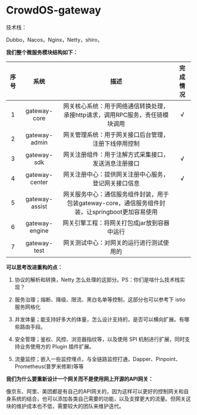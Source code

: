 # CrowdOS-gateway

技术栈： 

Dubbo，Nacos，Nginx，Netty，shiro，



**我们整个微服务模块结构如下：**

| 序号 |      系统      |                             描述                             | 完成情况 |
| :--: | :------------: | :----------------------------------------------------------: | :------: |
|  1   |  gateway-core  | 网关核心系统：用于网络通信转换处理，承接http请求，调用RPC服务，责任链模块调用 |    √     |
|  2   | gateway-admin  |     网关管理系统：用于网关接口后台管理，注册下线停用控制     |          |
|  3   |  gateway-sdk   |     网关注册组件：用于注解方式采集接口，发送消息注册接口     |    √     |
|  4   | gateway-center |     网关注册中心：提供网关注册中心服务，登记网关接口信息     |    √     |
|  5   | gateway-assist | 网关服务中心：通信服务组件封装，用于包装gateway-core，通信服务组件封装，让springboot更加容易使用 |          |
|  6   | gateway-engine |         网关引擎工程：将网关打包成jar放到容器中运行          |          |
|  7   |  gateway-test  |           网关测试中心：对网关的运行进行测试使用的           |          |



**可以思考改进重构的点：**

1. 协议的解析和转换，Netty 怎么处理的这部分。PS：你们是啥什么技术栈实现？ 

2. 服务治理；熔断、降级、限流、黑白名单等控制，这部分也可以参考下 istio 服务网格化 
2. 并发体量；能支持好多大的体量，怎么设计支持的，是否可以横向扩展。有哪些路由手段。
2. 安全管理；鉴权、风控、浏览器指纹等，以及使用 SPI 机制进行扩展，同时支持业务使用方的 Plugin 插件扩展。
2. 流量监控；嵌入一些监控埋点，与全链路监控打通，Dapper、Pinpoint、Prometheus(普罗米修斯)等等



**我们为什么要重新设计一个网关而不是使用网上开源的API网关：**

像京东、阿里、美团都是有自己的API网关的，因为这样可以更好的控制网关和自身系统的结合，也可以添加各类自己需要的功能，以及支撑更大的流量。但网关这块的维护成本也不低，需要较大的团队来维护迭代。
